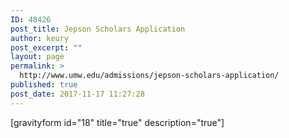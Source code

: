 ```yaml
---
ID: 48426
post_title: Jepson Scholars Application
author: keury
post_excerpt: ""
layout: page
permalink: >
  http://www.umw.edu/admissions/jepson-scholars-application/
published: true
post_date: 2017-11-17 11:27:28
---
```

[gravityform id="18" title="true" description="true"]

&nbsp;

&nbsp;
